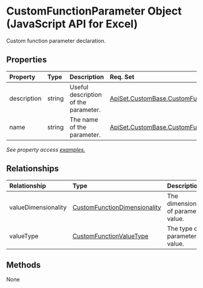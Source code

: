 # CustomFunctionParameter Object (JavaScript API for Excel)

Custom function parameter declaration.

## Properties

| Property	   | Type	|Description| Req. Set|
|:---------------|:--------|:----------|:----|
|description|string|Useful description of the parameter.|[ApiSet.CustomBase.CustomFunctions](../requirement-sets/excel-api-requirement-sets.md)|
|name|string|The name of the parameter.|[ApiSet.CustomBase.CustomFunctions](../requirement-sets/excel-api-requirement-sets.md)|

_See property access [examples.](#property-access-examples)_

## Relationships
| Relationship | Type	|Description| Req. Set|
|:---------------|:--------|:----------|:----|
|valueDimensionality|[CustomFunctionDimensionality](customfunctiondimensionality.md)|The dimensionality of parameter value.|[ApiSet.CustomBase.CustomFunctions](../requirement-sets/excel-api-requirement-sets.md)|
|valueType|[CustomFunctionValueType](customfunctionvaluetype.md)|The type of parameter value.|[ApiSet.CustomBase.CustomFunctions](../requirement-sets/excel-api-requirement-sets.md)|

## Methods
None

